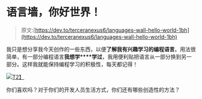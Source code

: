 # 语言墙，你好世界！

> 原文:[https://dev.to/terceranexus6/languages-wall-hello-world-1bh](https://dev.to/terceranexus6/languages-wall-hello-world-1bh)

我只是想分享我今天创作的一些东西，以便**了解我有兴趣学习的编程语言**。用法很简单，有一部分编程语言**我想学****学过**，我用便利贴把语言从一部分换到另一部分。这样我就能保持编程学习的积极性，每天都记得！

[![](../Images/015bae2fb9725dedd147f80865e6057a.png)T2】](https://res.cloudinary.com/practicaldev/image/fetch/s--PKfQF107--/c_limit%2Cf_auto%2Cfl_progressive%2Cq_auto%2Cw_880/https://pbs.twimg.com/media/DMcUICdW0AAqZZ8.jpg)

你们喜欢吗？对于你们的开发人员生活方式，你们还有哪些创造性的方法？